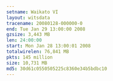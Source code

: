 ```yaml
---
setname: Waikato VI
layout: witsdata
tracename: 20080128-000000-0
end: Tue Jan 29 13:00:00 2008
gzsize: 3,443 MB
len: 24:00:00
start: Mon Jan 28 13:00:01 2008
totalwirelen: 76,841 MB
pkts: 145 million
size: 10,731 MB
md5: 30d61c0550505225c8360e34b5bdbc10
---
```

